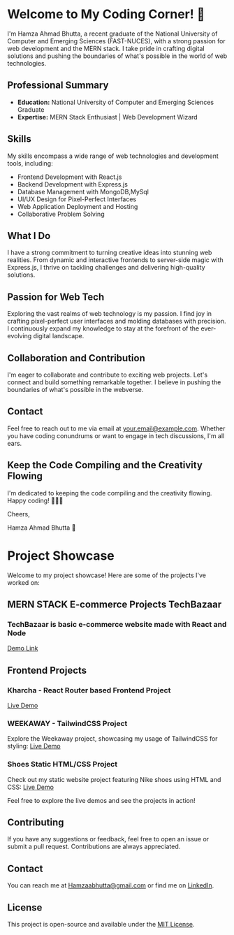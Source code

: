 # Welcome to My Coding Corner! 👋

I'm Hamza Ahmad Bhutta, a recent graduate of the National University of Computer and Emerging Sciences (FAST-NUCES), with a strong passion for web development and the MERN stack. I take pride in crafting digital solutions and pushing the boundaries of what's possible in the world of web technologies.

## Professional Summary

- **Education:** National University of Computer and Emerging Sciences Graduate
- **Expertise:** MERN Stack Enthusiast | Web Development Wizard

## Skills

My skills encompass a wide range of web technologies and development tools, including:

- Frontend Development with React.js
- Backend Development with Express.js
- Database Management with MongoDB,MySql
- UI/UX Design for Pixel-Perfect Interfaces
- Web Application Deployment and Hosting
- Collaborative Problem Solving

## What I Do

I have a strong commitment to turning creative ideas into stunning web realities. From dynamic and interactive frontends to server-side magic with Express.js, I thrive on tackling challenges and delivering high-quality solutions.

## Passion for Web Tech

Exploring the vast realms of web technology is my passion. I find joy in crafting pixel-perfect user interfaces and molding databases with precision. I continuously expand my knowledge to stay at the forefront of the ever-evolving digital landscape.

## Collaboration and Contribution

I'm eager to collaborate and contribute to exciting web projects. Let's connect and build something remarkable together. I believe in pushing the boundaries of what's possible in the webverse.

## Contact

Feel free to reach out to me via email at [your.email@example.com](mailto:hamzaabhutta@gmail.com). Whether you have coding conundrums or want to engage in tech discussions, I'm all ears.

## Keep the Code Compiling and the Creativity Flowing

I'm dedicated to keeping the code compiling and the creativity flowing. Happy coding! 👨‍💻🎨

Cheers,

Hamza Ahmad Bhutta 🚀




# Project Showcase

Welcome to my project showcase! Here are some of the projects I've worked on:

## MERN STACK  E-commerce  Projects TechBazaar
### TechBazaar is basic e-commerce website made with React and Node 
[Demo Link](https://techbazaar2-03b6a14861c6.herokuapp.com/)


## Frontend Projects
### Kharcha - React Router based Frontend Project
[Live Demo](https://kharchaa.netlify.app/)

### WEEKAWAY - TailwindCSS Project
Explore the Weekaway project, showcasing my usage of TailwindCSS for styling:
[Live Demo](https://weekaway2.netlify.app/)

### Shoes Static HTML/CSS Project
Check out my static website project featuring Nike shoes using HTML and CSS:
[Live Demo](https://ultimategurubhutta.github.io/NikeShoe/)

Feel free to explore the live demos and see the projects in action!

## Contributing

If you have any suggestions or feedback, feel free to open an issue or submit a pull request. Contributions are always appreciated.

## Contact

You can reach me at Hamzaabhutta@gmail.com or find me on [LinkedIn](https://www.linkedin.com/in/hamza-ahmad-bhutta-ab7694204/).

## License

This project is open-source and available under the [MIT License](LICENSE).


<!---
UltimateGuruBhutta/UltimateGuruBhutta is a ✨ special ✨ repository because its `README.md` (this file) appears on your GitHub profile.
You can click the Preview link to take a look at your changes.
--->
